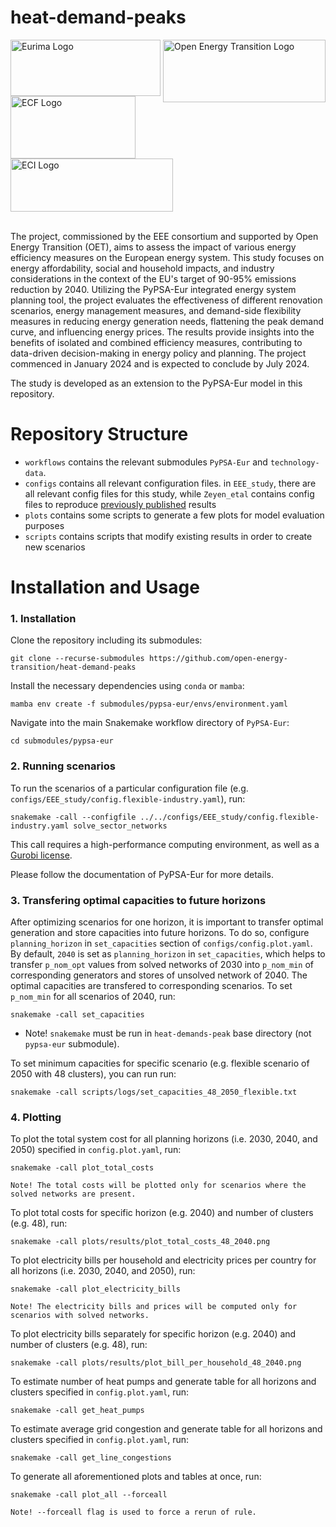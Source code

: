 # heat-demand-peaks


<img src="https://github.com/open-energy-transition/heat-demand-peaks/assets/53824825/d305974e-030f-46f9-8b7c-9d7d276a81a3" alt="Open Energy Transition Logo" width="260" height="100" align="right">
<img src="https://github.com/open-energy-transition/heat-demand-peaks/assets/53824825/4470a2e7-42eb-4f97-81e6-7d58de1042e5" alt="Eurima Logo" width="240" height="90">
<img src="https://github.com/open-energy-transition/heat-demand-peaks/assets/53824825/bcf1713b-39e7-463e-a4c5-99f7310e140a" alt="ECF Logo" width="200" height="100">
<img src="https://github.com/open-energy-transition/heat-demand-peaks/assets/53824825/b2a6782b-28db-4ae2-be26-22e97e058b14" alt="ECI Logo" width="260" height="85">
<br>
<br>

The project, commissioned by the EEE consortium  and supported by Open Energy Transition (OET), aims to assess the impact of various energy efficiency measures on the European energy system. This study focuses on energy affordability, social and household impacts, and industry considerations in the context of the EU's target of 90-95% emissions reduction by 2040. Utilizing the PyPSA-Eur integrated energy system planning tool, the project evaluates the effectiveness of different renovation scenarios, energy management measures, and demand-side flexibility measures in reducing energy generation needs, flattening the peak demand curve, and influencing energy prices. The results provide insights into the benefits of isolated and combined efficiency measures, contributing to data-driven decision-making in energy policy and planning. The project commenced in January 2024 and is expected to conclude by July 2024.

The study is developed as an extension to the PyPSA-Eur model in this repository.

# Repository Structure

- `workflows` contains the relevant submodules `PyPSA-Eur` and `technology-data`.
- `configs` contains all relevant configuration files. in `EEE_study`, there are all relevant config files for this study, while `Zeyen_etal` contains config files to reproduce [previously published](https://doi.org/10.1016/j.energy.2021.120784) results
- `plots` contains some scripts to generate a few plots for model evaluation purposes
- `scripts` contains scripts that modify existing results in order to create new scenarios

# Installation and Usage

### 1. Installation

Clone the repository including its submodules:

`git clone --recurse-submodules https://github.com/open-energy-transition/heat-demand-peaks`

Install the necessary dependencies using `conda` or `mamba`:

`mamba env create -f submodules/pypsa-eur/envs/environment.yaml`

Navigate into the main Snakemake workflow directory of `PyPSA-Eur`:

`cd submodules/pypsa-eur`

### 2. Running scenarios

To run the scenarios of a particular configuration file (e.g. `configs/EEE_study/config.flexible-industry.yaml`), run:

`snakemake -call --configfile ../../configs/EEE_study/config.flexible-industry.yaml solve_sector_networks`

This call requires a high-performance computing environment, as well as a [Gurobi license](https://www.gurobi.com/downloads/gurobi-software/).

Please follow the documentation of PyPSA-Eur for more details.

### 3. Transfering optimal capacities to future horizons

After optimizing scenarios for one horizon, it is important to transfer optimal generation and store capacities into future horizons. To do so, configure `planning_horizon` in `set_capacities` section of `configs/config.plot.yaml`. By default, `2040` is set as `planning_horizon` in `set_capacities`, which helps to transfer `p_nom_opt` values from solved networks of 2030 into `p_nom_min` of corresponding generators and stores of unsolved network of 2040. The optimal capacities are transfered to corresponding scenarios. To set `p_nom_min` for all scenarios of 2040, run:

`snakemake -call set_capacities`

* Note! `snakemake` must be run in `heat-demands-peak` base directory (not `pypsa-eur` submodule).

To set minimum capacities for specific scenario (e.g. flexible scenario of 2050 with 48 clusters), you can run run:

`snakemake -call scripts/logs/set_capacities_48_2050_flexible.txt`

### 4. Plotting

To plot the total system cost for all planning horizons (i.e. 2030, 2040, and 2050) specified in `config.plot.yaml`, run:

`snakemake -call plot_total_costs`

    Note! The total costs will be plotted only for scenarios where the solved networks are present.

To plot total costs for specific horizon (e.g. 2040) and number of clusters (e.g. 48), run:

`snakemake -call plots/results/plot_total_costs_48_2040.png`

To plot electricity bills per household and electricity prices per country for all horizons (i.e. 2030, 2040, and 2050), run:

`snakemake -call plot_electricity_bills`

    Note! The electricity bills and prices will be computed only for scenarios with solved networks.

To plot electricity bills separately for specific horizon (e.g. 2040) and number of clusters (e.g. 48), run:

`snakemake -call plots/results/plot_bill_per_household_48_2040.png`

To estimate number of heat pumps and generate table for all horizons and clusters specified in `config.plot.yaml`, run:

`snakemake -call get_heat_pumps`

To estimate average grid congestion and generate table for all horizons and clusters specified in `config.plot.yaml`, run:

`snakemake -call get_line_congestions`

To generate all aforementioned plots and tables at once, run:

`snakemake -call plot_all --forceall`

    Note! --forceall flag is used to force a rerun of rule.

